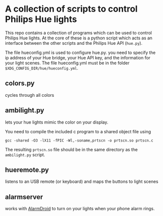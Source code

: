 # A collection of scripts to control Philips Hue lights

This repo contains a collection of programs which can be used to control
Philips Hue lights. At the core of these is a python script which acts as an
interface between the other scripts and the Philips Hue API (`hue.py`).

The file hueconfig.yml is used to configure hue.py. you need to specify the ip
address of your Hue bridge, your Hue API key, and the information for your
light scenes. The file hueconfig.yml must be in the folder `$XDG_CONFIG_DIR/hue/hueconfig.yml`.

## colors.py

cycles through all colors


## ambilight.py

lets your hue lights mimic the color on your display.

You need to compile the included c program to a shared object file using

    gcc -shared -O3 -lX11 -fPIC -Wl,-soname,prtscn -o prtscn.so prtscn.c

The resulting `prtscn.so` file should be in the same directory as the `ambilight.py` script.

## hueremote.py

listens to an USB remote (or keyboard) and maps the buttons to light scenes

## alarmserver

works with [AlarmDroid](https://github.com/Jereviendrai/alarmdroid) to turn on your lights when your phone alarm rings.
